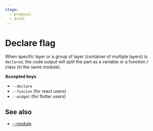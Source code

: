 ```yaml
---
stage:
  - proposal
  - draft
---
```


# Declare flag

When specific layer or a group of layer (container of multiple layers) is `declared`, the code output will split the part as a variable or a function / class (in the same module).

**Accepted keys**

- `--declare`
- `--funcion` (for react users)
- `--widget` (for flutter users)

## See also

- [--module](../--module)
